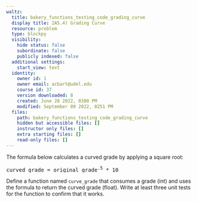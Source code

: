 ```yaml
---
waltz:
  title: bakery_functions_testing_code_grading_curve
  display title: 2A5.4) Grading Curve
  resource: problem
  type: blockpy
  visibility:
    hide status: false
    subordinate: false
    publicly indexed: false
  additional settings:
    start_view: text
  identity:
    owner id: 1
    owner email: acbart@udel.edu
    course id: 37
    version downloaded: 8
    created: June 28 2022, 0300 PM
    modified: September 09 2022, 0251 PM
  files:
    path: bakery_functions_testing_code_grading_curve
    hidden but accessible files: []
    instructor only files: []
    extra starting files: []
    read-only files: []
---
```

<p>The formula below calculates a curved grade by applying a square root:</p><pre>curved_grade = original_grade<sup>.5</sup> * 10</pre><p>Define a function named <code>curve_grade</code> that consumes a grade (int) and uses the formula to return the curved grade (float). Write at least three unit tests for the function to confirm that it works.</p>